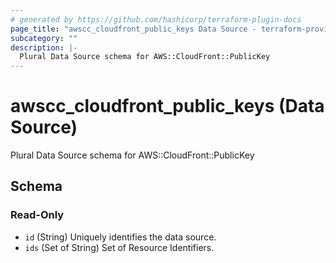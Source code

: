 ```yaml
---
# generated by https://github.com/hashicorp/terraform-plugin-docs
page_title: "awscc_cloudfront_public_keys Data Source - terraform-provider-awscc"
subcategory: ""
description: |-
  Plural Data Source schema for AWS::CloudFront::PublicKey
---
```


# awscc_cloudfront_public_keys (Data Source)

Plural Data Source schema for AWS::CloudFront::PublicKey



<!-- schema generated by tfplugindocs -->
## Schema

### Read-Only

- `id` (String) Uniquely identifies the data source.
- `ids` (Set of String) Set of Resource Identifiers.
